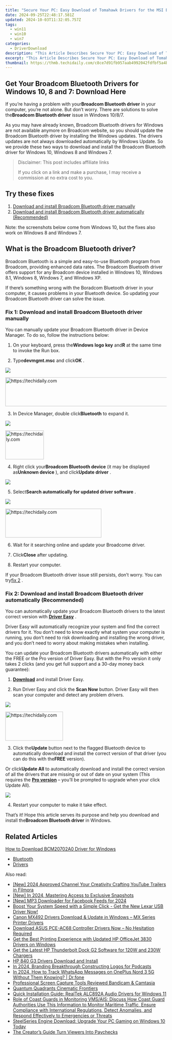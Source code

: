 ```yaml
---
title: "Secure Your PC: Easy Download of Tomahawk Drivers for the MSI B350 Chipset, Optimized for Windows 10 and 7"
date: 2024-09-25T22:48:17.581Z
updated: 2024-10-03T11:32:05.757Z
tags:
  - win11
  - win10
  - win7
categories:
  - DriverDownload
description: "This Article Describes Secure Your PC: Easy Download of Tomahawk Drivers for the MSI B350 Chipset, Optimized for Windows 10 and 7"
excerpt: "This Article Describes Secure Your PC: Easy Download of Tomahawk Drivers for the MSI B350 Chipset, Optimized for Windows 10 and 7"
thumbnail: https://thmb.techidaily.com/c8ce7d91fb957aab4992042fdfbf5a4bd1a84b3cbd4ae7f99a3317b1ad8120c6.jpg
---
```


## Get Your Broadcom Bluetooth Drivers for Windows 10, 8 and 7: Download Here

If you’re having a problem with your**Broadcom Bluetooth driver** in your computer, you’re not alone. But don’t worry. There are solutions to solve the**Broadcom Bluetooth driver** issue in Windows 10/8/7.

 As you may have already known, Broadcom Bluetooth drivers for Windows are not available anymore on Broadcom website, so you should update the Broadcom Bluetooth driver by installing the Windows updates. The drivers updates are not always downloaded automatically by Windows Update. So we provide these two ways to download and install the Broadcom Bluetooth driver for Windows 10, Windows 8 and Windows 7.

>  Disclaimer: This post includes affiliate links
>
>  If you click on a link and make a purchase, I may receive a commission at no extra cost to you.
>

## Try these fixes

1. [Download and install Broadcom Bluetooth driver manually](https://tools.techidaily.com/drivereasy/download/)
2. [Download and install Broadcom Bluetooth driver automatically (Recommended)](https://tools.techidaily.com/drivereasy/download/)

 Note: the screenshots below come from Windows 10, but the fixes also work on Windows 8 and Windows 7.

## What is the Broadcom Bluetooth driver?

 Broadcom Bluetooth is a simple and easy-to-use Bluetooth program from Broadcom, providing enhanced data rates. The Broadcom Bluetooth driver offers support for any Broadcom device installed in Windows 10, Windows 8.1, Windows 8, Windows 7, and Windows XP.

 If there’s something wrong with the Boradcom Bluetooth driver in your computer, it causes problems in your Bluetooth device. So updating your Broadcom Bluetooth driver can solve the issue.

### Fix 1: Download and install Broadcom Bluetooth driver manually

 You can manually update your Broadcom Bluetooth driver in Device Manager. To do so, follow the instructions below:

 1) On your keyboard, press the**Windows logo key** and**R** at the same time to invoke the Run box.

 2) Type**devmgmt.msc** and click**OK** .

![](https://images.drivereasy.com/wp-content/uploads/2018/05/img_5aebfe5b3f345.png)

<!-- affiliate ads begin -->
<a href="https://imp.i357552.net/c/5597632/857869/11832" target="_top" id="857869">
  <img src="//a.impactradius-go.com/display-ad/11832-857869" border="0" alt="https://techidaily.com" width="728" height="90"/>
</a>
<img height="0" width="0" src="https://imp.i357552.net/i/5597632/857869/11832" style="position:absolute;visibility:hidden;" border="0" />
<!-- affiliate ads end -->

 3) In Device Manager, double click**Bluetooth** to expand it.

![](https://images.drivereasy.com/wp-content/uploads/2018/05/img_5aebfed6c2699.jpg)

<!-- affiliate ads begin -->
<a href="https://25home.pxf.io/c/5597632/2148635/16836" target="_top" id="2148635">
  <img src="//a.impactradius-go.com/display-ad/16836-2148635" border="0" alt="https://techidaily.com" width="120" height="90"/>
</a>
<img height="0" width="0" src="https://25home.pxf.io/i/5597632/2148635/16836" style="position:absolute;visibility:hidden;" border="0" />
<!-- affiliate ads end -->

 4) Right click your**Broadcom Bluetooth device** (it may be displayed as**Unknown device** ), and click**Update driver** .

![](https://images.drivereasy.com/wp-content/uploads/2018/05/img_5aec008ab698c.jpg)

 5) Select**Search automatically for updated driver software** .

![](https://images.drivereasy.com/wp-content/uploads/2018/05/img_5aec00a7741eb.png)

<!-- affiliate ads begin -->
<a href="https://homestyler.sjv.io/c/5597632/1943648/22993" target="_top" id="1943648">
  <img src="//a.impactradius-go.com/display-ad/22993-1943648" border="0" alt="https://techidaily.com" width="300" height="90"/>
</a>
<img height="0" width="0" src="https://homestyler.sjv.io/i/5597632/1943648/22993" style="position:absolute;visibility:hidden;" border="0" />
<!-- affiliate ads end -->

6) Wait for it searching online and update your Broadcome driver.

7) Click**Close** after updating.

8) Restart your computer.

 If your Broadcom Bluetooth driver issue still persists, don’t worry. You can try[fix 2](https://tools.techidaily.com/drivereasy/download/) .

### Fix 2: Download and install Broadcom Bluetooth driver automatically (Recommended)

 You can automatically update your Broadcom Bluetooth drivers to the latest correct version with **[Driver Easy](https://tools.techidaily.com/drivereasy/download/)**  .

 Driver Easy will automatically recognize your system and find the correct drivers for it. You don’t need to know exactly what system your computer is running, you don’t need to risk downloading and installing the wrong driver, and you don’t need to worry about making mistakes when installing.

 You can update your Broadcom Bluetooth drivers automatically with either the FREE or the Pro version of Driver Easy. But with the Pro version it only takes 2 clicks (and you get full support and a 30-day money back guarantee):

 1) **[Download](https://tools.techidaily.com/drivereasy/download/)**  and install Driver Easy.

 2) Run Driver Easy and click the **Scan Now** button. Driver Easy will then scan your computer and detect any problem drivers.

![](https://images.drivereasy.com/wp-content/uploads/2018/03/img_5abdd74d18191.png)

<!-- affiliate ads begin -->
<a href="https://aligracehair.sjv.io/c/5597632/2135353/19272" target="_top" id="2135353">
  <img src="//a.impactradius-go.com/display-ad/19272-2135353" border="0" alt="https://techidaily.com" width="180" height="90"/>
</a>
<img height="0" width="0" src="https://aligracehair.sjv.io/i/5597632/2135353/19272" style="position:absolute;visibility:hidden;" border="0" />
<!-- affiliate ads end -->

 3) Click the**Update** button next to the flagged Bluetooth device to automatically download and install the correct version of that driver (you can do this with the**FREE** version).

 Or click**Update All** to automatically download and install the correct version of all the drivers that are missing or out of date on your system (This requires the **[Pro version](https://tools.techidaily.com/drivereasy/download/)**  – you’ll be prompted to upgrade when your click Update All).

![](https://images.drivereasy.com/wp-content/uploads/2018/05/img_5aec069258099.jpg)

4) Restart your computer to make it take effect.

 That’s it! Hope this article serves its purpose and help you download and install the**Broadcom Bluetooth driver** in Windows.

## Related Articles

[How to Download BCM20702A0 Driver for Windows](https://tools.techidaily.com/drivereasy/download/)

* [Bluetooth](https://tools.techidaily.com/drivereasy/download/)
* [Drivers](https://tools.techidaily.com/drivereasy/download/)

<ins class="adsbygoogle"
     style="display:block"
     data-ad-format="autorelaxed"
     data-ad-client="ca-pub-7571918770474297"
     data-ad-slot="1223367746"></ins>

<ins class="adsbygoogle"
     style="display:block"
     data-ad-client="ca-pub-7571918770474297"
     data-ad-slot="8358498916"
     data-ad-format="auto"
     data-full-width-responsive="true"></ins>

<span class="atpl-alsoreadstyle">Also read:</span>
<div><ul>
<li><a href="https://youtube-blog.techidaily.com/024-approved-channel-your-creativity-crafting-youtube-trailers-in-filmora/"><u>[New] 2024 Approved Channel Your Creativity Crafting YouTube Trailers in Filmora</u></a></li>
<li><a href="https://snapchat-videos.techidaily.com/new-in-2024-mastering-access-to-exclusive-snapshots/"><u>[New] In 2024, Mastering Access to Exclusive Snapshots</u></a></li>
<li><a href="https://facebook-clips.techidaily.com/new-mp3-downloader-for-facebook-feeds-for-2024/"><u>[New] MP3 Downloader for Facebook Feeds for 2024</u></a></li>
<li><a href="https://hardware-updates.techidaily.com/1722972311973-boost-your-system-speed-with-a-simple-click-get-the-new-lexar-usb-driver-now/"><u>Boost Your System Speed with a Simple Click - Get the New Lexar USB Driver Now!</u></a></li>
<li><a href="https://win-amazing.techidaily.com/1722957610773-canon-mx492-drivers-download-and-update-in-windows-mx-series-printer-drivers/"><u>Canon MX492 Drivers Download & Update in Windows – MX Series Printer Drivers</u></a></li>
<li><a href="https://win-amazing.techidaily.com/download-asus-pce-ac68-controller-drivers-now-no-hesitation-required/"><u>Download ASUS PCE-AC68 Controller Drivers Now – No Hesitation Required</u></a></li>
<li><a href="https://win-amazing.techidaily.com/get-the-best-printing-experience-with-updated-hp-officejet-3830-drivers-on-windows/"><u>Get the Best Printing Experience with Updated HP OfficeJet 3830 Drivers on Windows</u></a></li>
<li><a href="https://win-amazing.techidaily.com/get-the-latest-hp-thunderbolt-dock-g2-software-for-120w-and-230w-chargers/"><u>Get the Latest HP Thunderbolt Dock G2 Software for 120W and 230W Chargers</u></a></li>
<li><a href="https://win-amazing.techidaily.com/hp-840-g3-drivers-download-and-install/"><u>HP 840 G3 Drivers Download and Install</u></a></li>
<li><a href="https://extra-hints.techidaily.com/in-2024-branding-breakthrough-constructing-logos-for-podcasts/"><u>In 2024, Branding Breakthrough Constructing Logos for Podcasts</u></a></li>
<li><a href="https://android-location-track.techidaily.com/in-2024-how-to-track-whatsapp-messages-on-oneplus-nord-3-5g-without-them-knowing-drfone-by-drfone-virtual-android/"><u>In 2024, How to Track WhatsApp Messages on OnePlus Nord 3 5G Without Them Knowing? | Dr.fone</u></a></li>
<li><a href="https://screen-capture.techidaily.com/professional-screen-capture-tools-reviewed-bandicam-and-camtasia/"><u>Professional Screen Capture Tools Reviewed Bandicam & Camtasia</u></a></li>
<li><a href="https://fox-access.techidaily.com/quantum-quadrants-cinematic-frontiers/"><u>Quantum Quadrants Cinematic Frontiers</u></a></li>
<li><a href="https://win-amazing.techidaily.com/quick-installation-guide-realtek-alc892a-audio-drivers-for-windows-11/"><u>Quick Installation Guide: RealTek ALC892A Audio Drivers for Windows 11</u></a></li>
<li><a href="https://win-amazing.techidaily.com/role-of-coast-guards-in-monitoring-vmsais-discuss-how-coast-guard-authorities-use-this-information-to-monitor-maritime-traffic-ensure-compliance-with-intern201/"><u>Role of Coast Guards in Monitoring VMS/AIS: Discuss How Coast Guard Authorities Use This Information to Monitor Maritime Traffic, Ensure Compliance with International Regulations, Detect Anomalies, and Respond Effectively to Emergencies or Threats</u></a></li>
<li><a href="https://win-amazing.techidaily.com/1722976855446-steelseries-engine-download-upgrade-your-pc-gaming-on-windows-10-today/"><u>SteelSeries Engine Download: Upgrade Your PC Gaming on Windows 10 Today</u></a></li>
<li><a href="https://youtube-clips.techidaily.com/the-creators-guide-turn-viewers-into-paychecks/"><u>The Creator’s Guide Turn Viewers Into Paychecks</u></a></li>
</ul></div>

